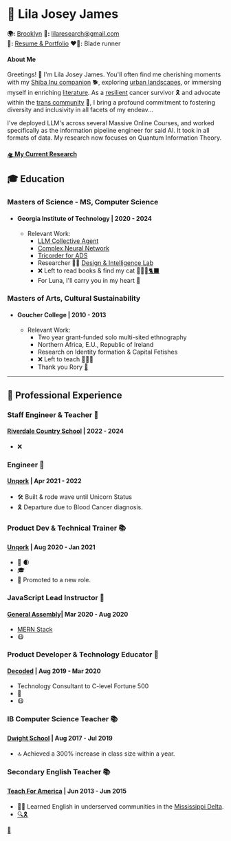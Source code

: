<link rel="stylesheet" type="text/css" href="styles.css">

# 🌟 Lila Josey James
**🌍:** [Brooklyn](https://www.tripadvisor.com/Attraction_Review-g60827-d2433040-Reviews-Cobble_Hill-Brooklyn_New_York.html)
**🚀:** lilaresearch@gmail.com  
**🎨:** [Resume & Portfolio](https://github.com/LilaShiba)
**❤️💙:** Blade runner 



#### About Me
Greetings! 👋 I'm Lila Josey James. You'll often find me cherishing moments with my [Shiba Inu companion](https://www.mondou.com/en-CA/blogs/advice/dog/the-shiba-inu-japans-national-treasure-ad11.html) 🐕, exploring [urban landscapes](https://en.wikipedia.org/wiki/Dead_Horse_Bay), or immersing myself in enriching [literature](https://www.amazon.com/Too-Like-Lightning-Terra-Ignota/dp/0765378019). As a [resilient](https://www.cancer.gov/publications/dictionaries/cancer-terms/def/intensive-chemotherapy) cancer survivor 🎗️ and advocate within the [trans community](https://www.plannedparenthood.org/learn/gender-identity/transgender) 🌈, I bring a profound commitment to fostering diversity and inclusivity in all facets of my endeav...

I've deployed LLM's across several Massive Online Courses, and worked specifically as the information pipeline engineer for said AI. It took in all formats of data. My research now focuses on Quantum Information Theory.

#### [🛸 My Current Research](https://lilashiba.github.io/Quantum_Collapse_Neuron/)


## 🎓 Education

### Masters of Science - MS, Computer Science
- #### Georgia Institute of Technology | 2020 - 2024
  - Relevant Work:
    - [LLM Collective Agent](https://github.com/LilaShiba/SND_Agents)
    - [Complex Neural Network](https://github.com/LilaShiba/neural_collective_network)
    - [Tricorder for ADS](https://github.com/LilaShiba/third_wave)
    - Researcher 🧑‍🏫 [Design & Intelligence Lab](https://dilab.gatech.edu/)
    - ❌ Left to read books & find my cat 🦊🏹🌳[🐈‍⬛](https://en.wikipedia.org/wiki/Pangur_B%C3%A1n)
    - For Luna, I'll carry you in my heart 💖
      
### Masters of Arts, Cultural Sustainability
- #### Goucher College | 2010 - 2013
  - Relevant Work:
    - Two year grant-funded solo multi-sited ethnography
    - Northern Africa, E.U., Republic of Ireland
    - Research on Identity formation & Capital Fetishes
    - ❌ Left to teach 📗📙📖
    - Thank you Rory [🌱](https://en.wikipedia.org/wiki/The_Man_Who_Planted_Trees)

--- 

## 💼 Professional Experience

### Staff Engineer & Teacher 🍉
#### [Riverdale Country School](https://en.wikipedia.org/wiki/Riverdale_Country_School) | 2022 - 2024
- ❌
  
### Engineer 🦄
#### [Unqork](https://news.crunchbase.com/unicorn-company-list/) | Apr 2021 - 2022
- 🛠️ Built & rode wave until Unicorn Status 
- 🎗️ Departure due to Blood Cancer diagnosis.

### Product Dev & Technical Trainer 📚
####  [Unqork](https://news.crunchbase.com/unicorn-company-list/)  | Aug 2020 - Jan 2021
- 🚀 🌒
- 🎓 
- 🥇 Promoted to a new role.

### JavaScript Lead Instructor 🌟
#### [General Assembly](https://generalassemb.ly/?&utm_source=google&utm_medium=paid-search-bra&utm_campaign=TS:TX:BRA:NYC:BR:GeneralAssembly&gad_source=1&gclid=Cj0KCQjw6uWyBhD1ARIsAIMcADpf_EDeoV0tKLwi29WdMmqmgr92wbsihcuFc9diIyZClVKb5GnVIYYaAu-qEALw_wcB&gclsrc=aw.ds)| Mar 2020 - Aug 2020
- [MERN Stack](https://generalassemb.ly/students/courses?formatShortCourses=true&utm_source=google&utm_medium=paid-search-bra&utm_campaign=TS:TX:BRA:NYC:BR:GeneralAssembly&gad_source=1&gclid=Cj0KCQjw6uWyBhD1ARIsAIMcADpdZOVr4-5O_ckuSYjM2E8G5VPmwr8RF3Z99ZZRumFIzqM4yd_t5F8aAmqOEALw_wcB&gclsrc=aw.ds)
- 😷

### Product Developer & Technology Educator 🚀
#### [Decoded](https://decoded.com/) | Aug 2019 - Mar 2020
- Technology Consultant to C-level Fortune 500
- 🤖 
- 😷 

### IB Computer Science Teacher 📚
#### [Dwight School](https://en.wikipedia.org/wiki/Dwight_School) | Aug 2017 - Jul 2019
- 🔝 Achieved a 300% increase in class size within a year.

### Secondary English Teacher 📚
#### [Teach For America](https://www.teachforamerica.org/educational-equity-quiz?utm_content=mktg_recruitment_fy20&gad_source=1&gclid=Cj0KCQjw6uWyBhD1ARIsAIMcADrPGkbVmK3QR2Tu7_ztPwdqeNllUyjIVkorqyojDhcRQ-mEfjgOflUaAtv8EALw_wcB) | Jun 2013 - Jun 2015
- 👩‍🏫 Learned English in underserved communities in the [Mississippi Delta](https://www.hwh.ar.gov/).
- [🔍🎗️](https://github.com/LilaShiba/resume2024/blob/main/Screenshot%202024-05-19%20at%208.06.08%20AM.png)


[💖](https://github.com/LilaShiba/resume2024/blob/main/Screenshot%202024-05-17%20at%2012.07.51%20PM.png)
